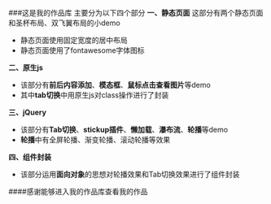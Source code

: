 ###这是我的作品库
主要分为以下四个部分
**一、静态页面**
这部分有两个静态页面和圣杯布局、双飞翼布局的小demo
* 静态页面使用固定宽度的居中布局
* 静态页面使用了fontawesome字体图标

**二、原生js**
* 该部分有**前后内容添加**、**模态框**、**鼠标点击查看图片**等demo
* 其中**tab切换**中用原生js对class操作进行了封装

**三、jQuery**
* 该部分有**Tab切换**、**stickup插件**、**懒加载**、**瀑布流**、**轮播**等demo
* **轮播**中有全屏轮播、渐变轮播、滚动轮播等效果

**四、组件封装**
* 该部分运用**面向对象**的思想对轮播效果和Tab切换效果进行了组件封装

####感谢能够进入我的作品库查看我的作品
